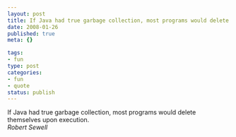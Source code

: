 ```yaml
--- 
layout: post
title: If Java had true garbage collection, most programs would delete themselves upon execution.
date: 2008-01-26
published: true
meta: {}

tags: 
- fun
type: post
categories: 
- fun
- quote
status: publish
---
```

If Java had true garbage collection, most programs would delete themselves upon execution.<br />_Robert Sewell_
